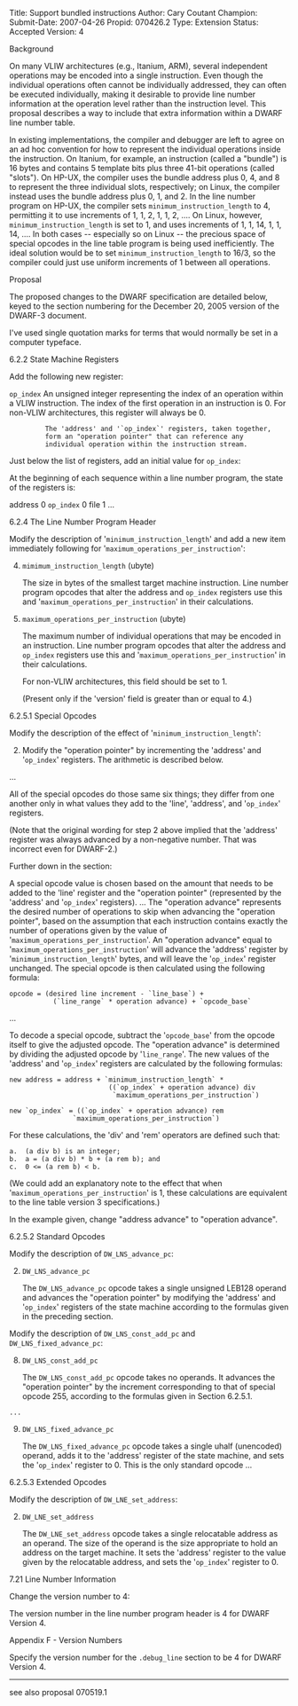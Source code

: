 Title:       Support bundled instructions
Author:      Cary Coutant
Champion:    
Submit-Date: 2007-04-26
Propid:      070426.2
Type:        Extension
Status:      Accepted
Version:     4

Background

On many VLIW architectures (e.g., Itanium, ARM), several independent
operations may be encoded into a single instruction. Even though the
individual operations often cannot be individually addressed, they can
often be executed individually, making it desirable to provide line
number information at the operation level rather than the instruction
level. This proposal describes a way to include that extra information
within a DWARF line number table.

In existing implementations, the compiler and debugger are left to
agree on an ad hoc convention for how to represent the individual
operations inside the instruction. On Itanium, for example, an
instruction (called a "bundle") is 16 bytes and contains 5 template
bits plus three 41-bit operations (called "slots"). On HP-UX, the
compiler uses the bundle address plus 0, 4, and 8 to represent the
three individual slots, respectively; on Linux, the compiler instead
uses the bundle address plus 0, 1, and 2. In the line number program
on HP-UX, the compiler sets `minimum_instruction_length` to 4,
permitting it to use increments of 1, 1, 2, 1, 1, 2, .... On Linux,
however, `minimum_instruction_length` is set to 1, and uses increments
of 1, 1, 14, 1, 1, 14, .... In both cases -- especially so on Linux --
the precious space of special opcodes in the line table program is
being used inefficiently. The ideal solution would be to set
`minimum_instruction_length` to 16/3, so the compiler could just use
uniform increments of 1 between all operations.

Proposal

The proposed changes to the DWARF specification are detailed below,
keyed to the section numbering for the December 20, 2005 version of
the DWARF-3 document.

I've used single quotation marks for terms that would normally be set
in a computer typeface.


6.2.2  State Machine Registers

Add the following new register:

  `op_index`   An unsigned integer representing the index of an operation
             within a VLIW instruction. The index of the first operation
             in an instruction is 0. For non-VLIW architectures, this
             register will always be 0.

             The 'address' and '`op_index`' registers, taken together,
             form an "operation pointer" that can reference any
             individual operation within the instruction stream.

Just below the list of registers, add an initial value for `op_index`:

  At the beginning of each sequence within a line number program, the
state of the registers is:

  address        0
  `op_index`       0
  file           1
  ...


6.2.4  The Line Number Program Header

Modify the description of '`minimum_instruction_length`' and add a new
item immediately following for '`maximum_operations_per_instruction`':

  4. `mimimum_instruction_length` (ubyte)

     The size in bytes of the smallest target machine instruction. Line
     number program opcodes that alter the address and `op_index` registers
     use this and '`maximum_operations_per_instruction`' in their
     calculations.

  5. `maximum_operations_per_instruction` (ubyte)

     The maximum number of individual operations that may be encoded in an
     instruction. Line number program opcodes that alter the address and
     `op_index` registers use this and '`maximum_operations_per_instruction`'
     in their calculations.

     For non-VLIW architectures, this field should be set to 1.

     (Present only if the 'version' field is greater than or equal to 4.)


6.2.5.1  Special Opcodes

Modify the description of the effect of '`minimum_instruction_length`':

  2. Modify the "operation pointer" by incrementing the 'address' and
     '`op_index`' registers. The arithmetic is described below.

  ...

  All of the special opcodes do those same six things; they differ from
  one another only in what values they add to the 'line', 'address', and
  '`op_index`' registers.

(Note that the original wording for step 2 above implied that the
'address' register was always advanced by a non-negative number. That
was incorrect even for DWARF-2.)

Further down in the section:

  A special opcode value is chosen based on the amount that needs to be
  added to the 'line' register and the "operation pointer" (represented
  by the 'address' and '`op_index`' registers). ... The "operation advance"
  represents the desired number of operations to skip when advancing the
  "operation pointer", based on the assumption that each instruction
  contains exactly the number of operations given by the value of
  '`maximum_operations_per_instruction`'. An "operation advance" equal to
  '`maximum_operations_per_instruction`' will advance the 'address'
  register by '`minimum_instruction_length`' bytes, and will leave the
  '`op_index`' register unchanged. The special opcode is then calculated
  using the following formula:

    opcode = (desired line increment - `line_base`) +
               (`line_range` * operation advance) + `opcode_base`

  ...

  To decode a special opcode, subtract the '`opcode_base`' from the opcode
  itself to give the adjusted opcode. The "operation advance" is
  determined by dividing the adjusted opcode by '`line_range`'. The new
  values of the 'address' and '`op_index`' registers are calculated by
  the following formulas:

    new address = address + `minimum_instruction_length` *
                             ((`op_index` + operation advance) div
                              `maximum_operations_per_instruction`)

    new `op_index` = ((`op_index` + operation advance) rem
                    `maximum_operations_per_instruction`)

  For these calculations, the 'div' and 'rem' operators are defined such
  that:

    a.  (a div b) is an integer;
    b.  a = (a div b) * b + (a rem b); and
    c.  0 <= (a rem b) < b.

(We could add an explanatory note to the effect that when
'`maximum_operations_per_instruction`' is 1, these calculations are
equivalent to the line table version 3 specifications.)

In the example given, change "address advance" to "operation advance".


6.2.5.2  Standard Opcodes

Modify the description of `DW_LNS_advance_pc`:

  2. `DW_LNS_advance_pc`

     The `DW_LNS_advance_pc` opcode takes a single unsigned LEB128 operand
     and advances the "operation pointer" by modifying the 'address' and
     '`op_index`' registers of the state machine according to the formulas
     given in the preceding section.

Modify the description of `DW_LNS_const_add_pc` and `DW_LNS_fixed_advance_pc`:

  8. `DW_LNS_const_add_pc`

     The `DW_LNS_const_add_pc` opcode takes no operands. It advances the
     "operation pointer" by the increment corresponding to that of special
     opcode 255, according to the formulas given in Section 6.2.5.1.

    ...

  9. `DW_LNS_fixed_advance_pc`

     The `DW_LNS_fixed_advance_pc` opcode takes a single uhalf (unencoded)
     operand, adds it to the 'address' register of the state machine, and
     sets the '`op_index`' register to 0. This is the only standard opcode
     ...


6.2.5.3  Extended Opcodes

Modify the description of `DW_LNE_set_address`:

  2. `DW_LNE_set_address`

     The `DW_LNE_set_address` opcode takes a single relocatable address as
     an operand. The size of the operand is the size appropriate to hold
     an address on the target machine. It sets the 'address' register to
     the value given by the relocatable address, and sets the '`op_index`'
     register to 0.


7.21  Line Number Information

Change the version number to 4:

  The version number in the line number program header is 4 for DWARF
  Version 4.


Appendix F - Version Numbers

Specify the version number for the `.debug_line` section to be 4 for
DWARF Version 4.

-----------------
see also proposal 070519.1
